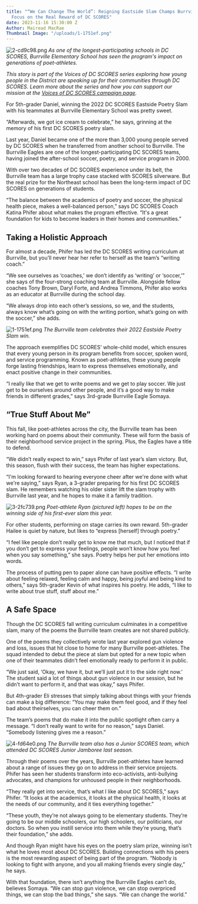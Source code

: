 ```yaml
---
title: "“We Can Change The World”: Reigning Eastside Slam Champs Burrville Elementary
  Focus on the Real Reward of DC SCORES"
date: 2023-11-16 15:30:00 Z
Author: Mairead MacRae
Thumbnail Image: "/uploads/1-1751ef.png"
---
```


![2-cd9c98.png](/uploads/2-cd9c98.png)
*As one of the longest-participating schools in DC SCORES, Burrville Elementary School has seen the program's impact on generations of poet-athletes.*




















*This story is part of the Voices of DC SCORES series exploring how young people in the District are speaking up for their communities through DC SCORES. Learn more about the series and how you can support our mission at the [Voices of DC SCORES campaign page](https://give.dcscores.org/campaign/giving-tuesday-eoy-2023/c537061).*

For 5th-grader Daniel, winning the 2022 DC SCORES Eastside Poetry Slam with his teammates at Burrville Elementary School was pretty sweet. 

“Afterwards, we got ice cream to celebrate,” he says, grinning at the memory of his first DC SCORES poetry slam. 

Last year, Daniel became one of the more than 3,000 young people served by DC SCORES when he transferred from another school to Burrville. The Burrville Eagles are one of the longest-participating DC SCORES teams, having joined the after-school soccer, poetry, and service program in 2000. 

With over two decades of DC SCORES experience under its belt, the Burrville team has a large trophy case stacked with SCORES silverware. But the real prize for the Northeast school has been the long-term impact of DC SCORES on generations of students. 

“The balance between the academics of poetry and soccer, the physical health piece, makes a well-balanced person,” says DC SCORES Coach Katina Phifer about what makes the program effective. “It's a great foundation for kids to become leaders in their homes and communities.”

## Taking a Holistic Approach

For almost a decade, Phifer has led the DC SCORES writing curriculum at Burrville, but you’ll never hear her refer to herself as the team’s “writing coach.”

“We see ourselves as ‘coaches,’ we don’t identify as ‘writing’ or ‘soccer,’” she says of the four-strong coaching team at Burrville. Alongside fellow coaches Tony Brown, Daryl Forte, and Andrea Timmons, Phifer also works as an educator at Burrville during the school day.

“We always drop into each other’s sessions, so we, and the students, always know what’s going on with the writing portion, what’s going on with the soccer,” she adds.

![1-1751ef.png](/uploads/1-1751ef.png)
*The Burrville team celebrates their 2022 Eastside Poetry Slam win.*

The approach exemplifies DC SCORES’ whole-child model, which ensures that every young person in its program benefits from soccer, spoken word, and service programming. Known as poet-athletes, these young people forge lasting friendships, learn to express themselves emotionally, and enact positive change in their communities. 

“I really like that we get to write poems and we get to play soccer. We just get to be ourselves around other people, and it’s a good way to make friends in different grades,” says 3rd-grade Burrville Eagle Somaya. 

## “True Stuff About Me”

This fall, like poet-athletes across the city, the Burrville team has been working hard on poems about their community. These will form the basis of their neighborhood service project in the spring. Plus, the Eagles have a title to defend. 

“We didn’t really expect to win,” says Phifer of last year’s slam victory. But, this season, flush with their success, the team has higher expectations. 

“I'm looking forward to hearing everyone cheer after we're done with what we're saying,” says Ryan, a 3-grader preparing for his first DC SCORES slam. He remembers watching his older sister lift the slam trophy with Burrville last year, and he hopes to make it a family tradition.

![3-2fc739.png](/uploads/3-2fc739.png)
*Poet-athlete Ryan (pictured left) hopes to be on the winning side of his first-ever slam this year.*

For other students, performing on stage carries its own reward. 5th-grader Hailee is quiet by nature, but likes to “express [herself] through poetry.”

“I feel like people don’t really get to know me that much, but I noticed that if you don’t get to express your feelings, people won’t know how you feel when you say something,” she says. Poetry helps her put her emotions into words. 

The process of putting pen to paper alone can have positive effects. “I write about feeling relaxed, feeling calm and happy, being joyful and being kind to others,” says 5th-grader Kevin of what inspires his poetry. He adds, “I like to write about true stuff, stuff about me.”

## A Safe Space

Though the DC SCORES fall writing curriculum culminates in a competitive slam, many of the poems the Burrville team creates are not shared publicly. 

One of the poems they collectively wrote last year explored gun violence and loss, issues that hit close to home for many Burrville poet-athletes. The squad intended to debut the piece at slam but opted for a new topic when one of their teammates didn’t feel emotionally ready to perform it in public. 

“We just said, ‘Okay, we have it, but we’ll just put it to the side right now.’ The student said a lot of things about gun violence in our session, but he didn’t want to perform it, and that was okay,” says Phifer. 

But 4th-grader Eli stresses that simply talking about things with your friends can make a big difference: “You may make them feel good, and if they feel bad about theirselves, you can cheer them on.” 

The team’s poems that do make it into the public spotlight often carry a message. “I don’t really want to write for no reason,” says Daniel. “Somebody listening gives me a reason.”

![4-fd64e0.png](/uploads/4-fd64e0.png)
*The Burrville team also has a Junior SCORES team, which attended DC SCORES Junior Jamboree last season.* 

Through their poems over the years, Burrville poet-athletes have learned about a range of issues they go on to address in their service projects. Phifer has seen her students transform into eco-activists, anti-bullying advocates, and champions for unhoused people in their neighborhoods.

“They really get into service, that’s what I like about DC SCORES,” says Phifer. “It looks at the academics, it looks at the physical health, it looks at the needs of our community, and it ties everything together.”

“These youth, they’re not always going to be elementary students. They’re going to be our middle schoolers, our high schoolers, our politicians, our doctors. So when you instill service into them while they’re young, that’s their foundation,” she adds.

And though Ryan might have his eyes on the poetry slam prize, winning isn’t what he loves most about DC SCORES. Building connections with his peers is the most rewarding aspect of being part of the program. “Nobody is looking to fight with anyone, and you all making friends every single day,” he says.

With that foundation, there isn’t anything the Burrville Eagles can’t do, believes Somaya. “We can stop gun violence, we can stop overpriced things, we can stop the bad things,” she says. “We can change the world.”